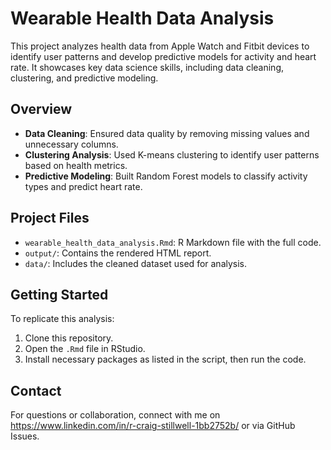 # Wearable Health Data Analysis

This project analyzes health data from Apple Watch and Fitbit devices to identify user patterns and develop predictive models for activity and heart rate. It showcases key data science skills, including data cleaning, clustering, and predictive modeling.

## Overview
- **Data Cleaning**: Ensured data quality by removing missing values and unnecessary columns.
- **Clustering Analysis**: Used K-means clustering to identify user patterns based on health metrics.
- **Predictive Modeling**: Built Random Forest models to classify activity types and predict heart rate.

## Project Files
- `wearable_health_data_analysis.Rmd`: R Markdown file with the full code.
- `output/`: Contains the rendered HTML report.
- `data/`: Includes the cleaned dataset used for analysis.

## Getting Started
To replicate this analysis:
1. Clone this repository.
2. Open the `.Rmd` file in RStudio.
3. Install necessary packages as listed in the script, then run the code.

## Contact
For questions or collaboration, connect with me on https://www.linkedin.com/in/r-craig-stillwell-1bb2752b/ or via GitHub Issues.

